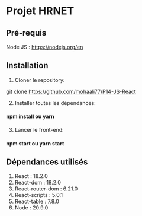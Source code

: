 # Projet HRNET

## Pré-requis

Node JS : https://nodejs.org/en

## Installation 

1. Cloner le repository:

git clone https://github.com/mohaali77/P14-JS-React

2. Installer toutes les dépendances:

#### npm install ou yarn

3. Lancer le front-end:

#### npm start ou yarn start

## Dépendances utilisés

1. React : 18.2.0
2. React-dom : 18.2.0
3. React-router-dom : 6.21.0
4. React-scripts : 5.0.1
5. React-table : 7.8.0
6. Node : 20.9.0